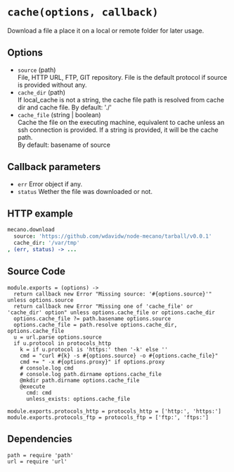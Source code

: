 
# `cache(options, callback)`

Download a file a place it on a local or remote folder for later usage.

## Options

*   `source` (path)   
    File, HTTP URL, FTP, GIT repository. File is the default protocol if source
    is provided without any.   
*   `cache_dir` (path)   
    If local_cache is not a string, the cache file path is resolved from cache dir and cache file.
    By default: './'   
*   `cache_file` (string | boolean)   
    Cache the file on the executing machine, equivalent to cache unless an ssh connection is
    provided. If a string is provided, it will be the cache path.   
    By default: basename of source   

## Callback parameters

*   `err`
    Error object if any.
*   `status`
    Wether the file was downloaded or not.

## HTTP example

```coffee
mecano.download
  source: 'https://github.com/wdavidw/node-mecano/tarball/v0.0.1'
  cache_dir: '/var/tmp'
, (err, status) -> ...
```

## Source Code

    module.exports = (options) ->
      return callback new Error "Missing source: '#{options.source}'" unless options.source
      return callback new Error "Missing one of 'cache_file' or 'cache_dir' option" unless options.cache_file or options.cache_dir
      options.cache_file ?= path.basename options.source
      options.cache_file = path.resolve options.cache_dir, options.cache_file
      u = url.parse options.source
      if u.protocol in protocols_http
        k = if u.protocol is 'https:' then '-k' else ''
        cmd = "curl #{k} -s #{options.source} -o #{options.cache_file}"
        cmd += " -x #{options.proxy}" if options.proxy
        # console.log cmd
        # console.log path.dirname options.cache_file
        @mkdir path.dirname options.cache_file
        @execute
          cmd: cmd
          unless_exists: options.cache_file
      
    module.exports.protocols_http = protocols_http = ['http:', 'https:']
    module.exports.protocols_ftp = protocols_ftp = ['ftp:', 'ftps:']

## Dependencies

    path = require 'path'
    url = require 'url'

